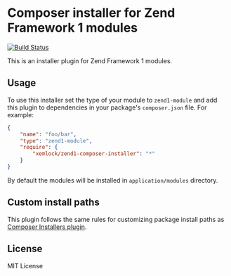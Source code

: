 # Composer installer for Zend Framework 1 modules

[![Build Status](https://github.com/xemlock/zend1-composer-installer/workflows/build/badge.svg)](https://github.com/xemlock/zend1-composer-installer/actions?query=workflow/build)

This is an installer plugin for Zend Framework 1 modules.

## Usage

To use this installer set the type of your module to `zend1-module` and
add this plugin to dependencies in your package's `composer.json` file.
For example:

```json
{
    "name": "foo/bar",
    "type": "zend1-module",
    "require": {
        "xemlock/zend1-composer-installer": "*"
    }
}
```

By default the modules will be installed in `application/modules`
directory.

## Custom install paths

This plugin follows the same rules for customizing package install paths
as [Composer Installers plugin](https://github.com/composer/installers).

## License

MIT License
